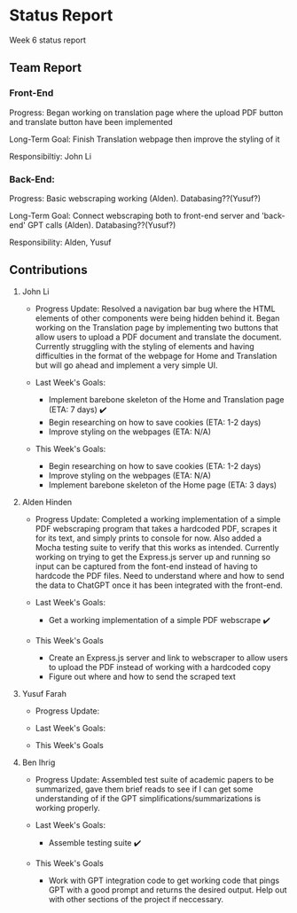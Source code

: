 # Status Report
Week 6 status report

## Team Report
### Front-End
Progress: Began working on translation page where the upload PDF button and translate button have been implemented

Long-Term Goal: Finish Translation webpage then improve the styling of it

Responsibiltiy: John Li

### Back-End:
Progress: Basic webscraping working (Alden). Databasing??(Yusuf?)

Long-Term Goal: Connect webscraping both to front-end server and 'back-end' GPT calls (Alden). Databasing??(Yusuf?)

Responsibility: Alden, Yusuf

## Contributions
1. John Li
    - Progress Update: Resolved a navigation bar bug where the HTML elements of other components were being hidden behind it. Began working on the Translation page by implementing two buttons that allow users to upload a PDF document and translate the document. Currently struggling with the styling of elements and having difficulties in the format of the webpage for Home and Translation but will go ahead and implement a very simple UI.

    - Last Week's Goals:
        - Implement barebone skeleton of the Home and Translation page (ETA: 7 days) ✔️
        - Begin researching on how to save cookies (ETA: 1-2 days)
        - Improve styling on the webpages (ETA: N/A)


    - This Week's Goals:
        - Begin researching on how to save cookies (ETA: 1-2 days)
        - Improve styling on the webpages (ETA: N/A)
        - Implement barebone skeleton of the Home page (ETA: 3 days)


2. Alden Hinden
    - Progress Update: Completed a working implementation of a simple PDF webscraping program that takes a hardcoded PDF, scrapes it for its text, and simply prints to console for now. Also added a Mocha testing suite to verify that this works as intended. Currently working on trying to get the Express.js server up and running so input can be captured from the font-end instead of having to hardcode the PDF files. Need to understand where and how to send the data to ChatGPT once it has been integrated with the front-end. 

    - Last Week's Goals:
        - Get a working implementation of a simple PDF webscrape ✔️

    - This Week's Goals
        - Create an Express.js server and link to webscraper to allow users to upload the PDF instead of working with a hardcoded copy
        - Figure out where and how to send the scraped text


3. Yusuf Farah
    - Progress Update:

    - Last Week's Goals:


    - This Week's Goals


4. Ben Ihrig
    - Progress Update: Assembled test suite of academic papers to be summarized, gave them brief reads to see if I can get some understanding of if the GPT simplifications/summarizations is working properly. 

    - Last Week's Goals:
        - Assemble testing suite ✔️

    - This Week's Goals
        - Work with GPT integration code to get working code that pings GPT with a good prompt and returns the desired output. Help out with other sections of the project if neccessary.
